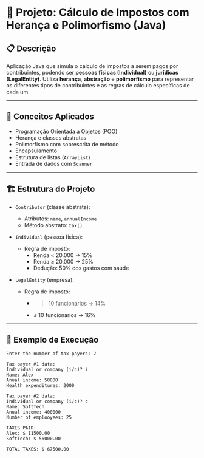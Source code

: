 # 💼 Projeto: Cálculo de Impostos com Herança e Polimorfismo (Java)

## 📋 Descrição
Aplicação Java que simula o cálculo de impostos a serem pagos por contribuintes, podendo ser **pessoas físicas (Individual)** ou **jurídicas (LegalEntity)**. Utiliza **herança**, **abstração** e **polimorfismo** para representar os diferentes tipos de contribuintes e as regras de cálculo específicas de cada um.

---

## 🧠 Conceitos Aplicados

- Programação Orientada a Objetos (POO)
- Herança e classes abstratas
- Polimorfismo com sobrescrita de método
- Encapsulamento
- Estrutura de listas (`ArrayList`)
- Entrada de dados com `Scanner`

---

## 🏗️ Estrutura do Projeto

- `Contributor` (classe abstrata):
  - Atributos: `name`, `annualIncome`
  - Método abstrato: `tax()`

- `Individual` (pessoa física):
  - Regra de imposto:
    - Renda < 20.000 → 15%
    - Renda ≥ 20.000 → 25%
    - Dedução: 50% dos gastos com saúde

- `LegalEntity` (empresa):
  - Regra de imposto:
    - > 10 funcionários → 14%
    - ≤ 10 funcionários → 16%

---

## 📌 Exemplo de Execução

```text
Enter the number of tax payers: 2

Tax payer #1 data:
Individual or company (i/c)? i
Name: Alex
Anual income: 50000
Health expenditures: 2000

Tax payer #2 data:
Individual or company (i/c)? c
Name: SoftTech
Anual income: 400000
Number of emplooyees: 25

TAXES PAID:
Alex: $ 11500.00
SoftTech: $ 56000.00

TOTAL TAXES: $ 67500.00
